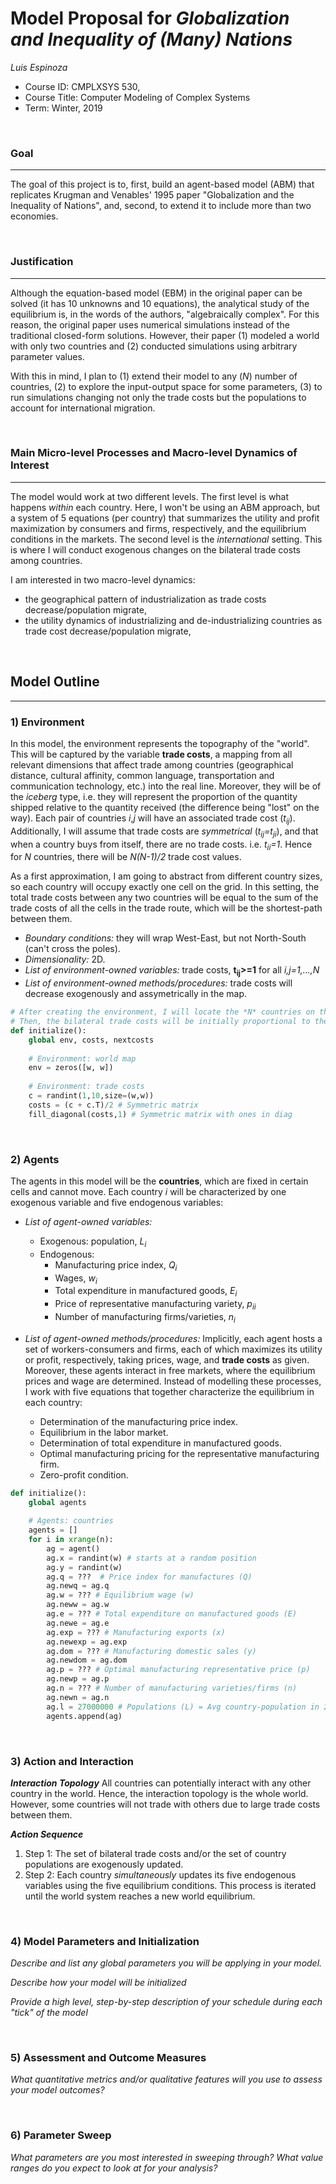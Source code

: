 # Model Proposal for _Globalization and Inequality of (Many) Nations_

_Luis Espinoza_

* Course ID: CMPLXSYS 530,
* Course Title: Computer Modeling of Complex Systems
* Term: Winter, 2019



&nbsp; 
### Goal 
*****
The goal of this project is to, first, build an agent-based model (ABM) that replicates Krugman and Venables' 1995 paper
"Globalization and the Inequality of Nations", and, second, to extend it to include more than two economies.

&nbsp;  
### Justification
****
Although the equation-based model (EBM) in the original paper can be solved (it has 10 unknowns and 10 equations), 
the analytical study of the equilibrium is, in the words of the authors, "algebraically complex".
For this reason, the original paper uses numerical simulations instead of the traditional closed-form solutions.
However, their paper (1) modeled a world with only two countries and (2) conducted simulations using arbitrary parameter values.

With this in mind, I plan to (1) extend their model to any (_N_) number of countries, (2) to explore the input-output space for 
some parameters, (3) to run simulations changing not only the trade costs but the populations to account for international migration.

&nbsp; 
### Main Micro-level Processes and Macro-level Dynamics of Interest
****
The model would work at two different levels. The first level is what happens *within* each country.
Here, I won't be using an ABM approach, but a system of 5 equations (per country) that summarizes the utility and profit maximization 
by consumers and firms, respectively, and the equilibrium conditions in the markets.
The second level is the *international* setting. This is where I will conduct exogenous changes on the bilateral trade costs 
among countries.

I am interested in two macro-level dynamics:
* the geographical pattern of industrialization as trade costs decrease/population migrate,
* the utility dynamics of industrializing and de-industrializing countries as trade cost decrease/population migrate,

&nbsp; 
## Model Outline
****
### 1) Environment
In this model, the environment represents the topography of the "world".
This will be captured by the variable **trade costs**, a mapping from all relevant dimensions that affect trade among countries 
(geographical distance, cultural affinity, common language, transportation and communication technology, etc.) into the real line.
Moreover, they will be of the *iceberg* type, i.e. they will represent the proportion of the quantity shipped relative to the quantity
received (the difference being "lost" on the way).
Each pair of countries *i*,*j* will have an associated trade cost (*t<sub>ij</sub>*).
Additionally, I will assume that trade costs are *symmetrical* (*t<sub>ij</sub>=t<sub>ji</sub>*), and that when a country buys from 
itself, there are no trade costs. i.e. *t<sub>ii</sub>=1*. Hence for *N* countries, there will be *N(N-1)/2* trade cost values.

As a first approximation, I am going to abstract from different country sizes, so each country will occupy exactly one cell on the grid.
In this setting, the total trade costs between any two countries will be equal to the sum of the trade costs of all the cells in the
trade route, which will be the shortest-path between them.

* _Boundary conditions:_ they will wrap West-East, but not North-South (can't cross the poles).
* _Dimensionality:_ 2D.
* _List of environment-owned variables:_  trade costs, **t<sub>ij</sub>>=1** for all *i,j=1,...,N*
* _List of environment-owned methods/procedures:_ trade costs will decrease exogenously and assymetrically in the map.

```python
# After creating the environment, I will locate the *N* countries on the grid randomly.
# Then, the bilateral trade costs will be initially proportional to their location.
def initialize():
    global env, costs, nextcosts
  
    # Environment: world map
    env = zeros([w, w])
    
    # Environment: trade costs
    c = randint(1,10,size=(w,w))
    costs = (c + c.T)/2 # Symmetric matrix
    fill_diagonal(costs,1) # Symmetric matrix with ones in diag
```

&nbsp; 
### 2) Agents
The agents in this model will be the **countries**, which are fixed in certain cells and cannot move.
 Each country *i* will be characterized by one exogenous variable and five endogenous variables:
 
* _List of agent-owned variables:_
  * Exogenous: population, *L<sub>i</sub>*
  * Endogenous:
      * Manufacturing price index, *Q<sub>i</sub>*
      * Wages, *w<sub>i</sub>*
      * Total expenditure in manufactured goods, *E<sub>i</sub>*
      * Price of representative manufacturing variety, *p<sub>ii</sub>*
      * Number of manufacturing firms/varieties, *n<sub>i</sub>*
      
* _List of agent-owned methods/procedures:_ Implicitly, each agent hosts a set of workers-consumers and firms, each of which maximizes
its utility or profit, respectively, taking prices, wage, and **trade costs** as given. Moreover, these agents interact in free markets,
where the equilibrium prices and wage are determined. Instead of modelling these processes, I work with five equations that together
characterize the equilibrium in each country:
  * Determination of the manufacturing price index.
  * Equilibrium in the labor market.
  * Determination of total expenditure in manufactured goods.
  * Optimal manufacturing pricing for the representative manufacturing firm.
  * Zero-profit condition.

```python
def initialize():
    global agents
    
    # Agents: countries
    agents = []
    for i in xrange(n):
        ag = agent()
        ag.x = randint(w) # starts at a random position
        ag.y = randint(w)
        ag.q = ???  # Price index for manufactures (Q)
        ag.newq = ag.q
        ag.w = ??? # Equilibrium wage (w)
        ag.neww = ag.w
        ag.e = ??? # Total expenditure on manufactured goods (E)
        ag.newe = ag.e
        ag.exp = ??? # Manufacturing exports (x)
        ag.newexp = ag.exp
        ag.dom = ??? # Manufacturing domestic sales (y)
        ag.newdom = ag.dom
        ag.p = ??? # Optimal manufacturing representative price (p)
        ag.newp = ag.p
        ag.n = ??? # Number of manufacturing varieties/firms (n)
        ag.newn = ag.n
        ag.l = 27000000 # Populations (L) = Avg country-population in 2000
        agents.append(ag)
```

&nbsp; 
### 3) Action and Interaction 
**_Interaction Topology_**
All countries can potentially interact with any other country in the world. Hence, the interaction topology is the whole world.
However, some countries will not trade with others due to large trade costs between them.
 
**_Action Sequence_**
1. Step 1: The set of bilateral trade costs and/or the set of country populations are exogenously updated.
2. Step 2: Each country *simultaneously* updates its five endogenous variables using the five equilibrium conditions.
This process is iterated until the world system reaches a new world equilibrium.

&nbsp; 
### 4) Model Parameters and Initialization
_Describe and list any global parameters you will be applying in your model._

_Describe how your model will be initialized_

_Provide a high level, step-by-step description of your schedule during each "tick" of the model_

&nbsp; 
### 5) Assessment and Outcome Measures
_What quantitative metrics and/or qualitative features will you use to assess your model outcomes?_

&nbsp; 
### 6) Parameter Sweep

_What parameters are you most interested in sweeping through? What value ranges do you expect to look at for your analysis?_
